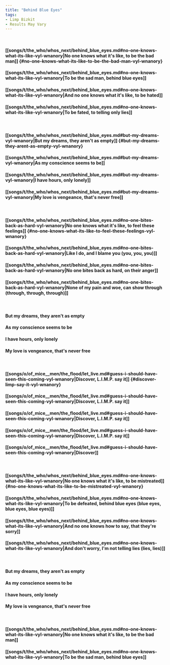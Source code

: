 ```yaml
---
title: "Behind Blue Eyes"
tags:
- Limp Bizkit
- Results May Vary
---
```

&nbsp;
#### [[songs/t/the_who/whos_next/behind_blue_eyes.md#no-one-knows-what-its-like-vyl-wnanory|No one knows what it's like, to be the bad man]] {#no-one-knows-what-its-like-to-be-the-bad-man-vyl-wnanory}
#### [[songs/t/the_who/whos_next/behind_blue_eyes.md#no-one-knows-what-its-like-vyl-wnanory|To be the sad man, behind blue eyes]]
#### [[songs/t/the_who/whos_next/behind_blue_eyes.md#no-one-knows-what-its-like-vyl-wnanory|And no one knows what it's like, to be hated]]
#### [[songs/t/the_who/whos_next/behind_blue_eyes.md#no-one-knows-what-its-like-vyl-wnanory|To be fated, to telling only lies]]
&nbsp;
#### [[songs/t/the_who/whos_next/behind_blue_eyes.md#but-my-dreams-vyl-wnanory|But my dreams, they aren't as empty]] {#but-my-dreams-they-arent-as-empty-vyl-wnanory}
#### [[songs/t/the_who/whos_next/behind_blue_eyes.md#but-my-dreams-vyl-wnanory|As my conscience seems to be]]
#### [[songs/t/the_who/whos_next/behind_blue_eyes.md#but-my-dreams-vyl-wnanory|I have hours, only lonely]]
#### [[songs/t/the_who/whos_next/behind_blue_eyes.md#but-my-dreams-vyl-wnanory|My love is vengeance, that's never free]]
&nbsp;
#### [[songs/t/the_who/whos_next/behind_blue_eyes.md#no-one-bites-back-as-hard-vyl-wnanory|No one knows what it's like, to feel these feelings]] {#no-one-knows-what-its-like-to-feel-these-feelings-vyl-wnanory}
#### [[songs/t/the_who/whos_next/behind_blue_eyes.md#no-one-bites-back-as-hard-vyl-wnanory|Like I do, and I blame you (you, you, you)]]
#### [[songs/t/the_who/whos_next/behind_blue_eyes.md#no-one-bites-back-as-hard-vyl-wnanory|No one bites back as hard, on their anger]]
#### [[songs/t/the_who/whos_next/behind_blue_eyes.md#no-one-bites-back-as-hard-vyl-wnanory|None of my pain and woe, can show through (through, through, through)]]
&nbsp;
#### But my dreams, they aren't as empty
#### As my conscience seems to be
#### I have hours, only lonely
#### My love is vengeance, that's never free
&nbsp;
#### [[songs/o/of_mice__men/the_flood/let_live.md#guess-i-should-have-seen-this-coming-vyl-wnanory|Discover, L.I.M.P. say it]] {#discover-limp-say-it-vyl-wnanory}
#### [[songs/o/of_mice__men/the_flood/let_live.md#guess-i-should-have-seen-this-coming-vyl-wnanory|Discover, L.I.M.P. say it]]
#### [[songs/o/of_mice__men/the_flood/let_live.md#guess-i-should-have-seen-this-coming-vyl-wnanory|Discover, L.I.M.P. say it]]
#### [[songs/o/of_mice__men/the_flood/let_live.md#guess-i-should-have-seen-this-coming-vyl-wnanory|Discover, L.I.M.P. say it]]
#### [[songs/o/of_mice__men/the_flood/let_live.md#guess-i-should-have-seen-this-coming-vyl-wnanory|Discover]]
&nbsp;
#### [[songs/t/the_who/whos_next/behind_blue_eyes.md#no-one-knows-what-its-like-vyl-wnanory|No one knows what it's like, to be mistreated]] {#no-one-knows-what-its-like-to-be-mistreated-vyl-wnanory}
#### [[songs/t/the_who/whos_next/behind_blue_eyes.md#no-one-knows-what-its-like-vyl-wnanory|To be defeated, behind blue eyes (blue eyes, blue eyes, blue eyes)]]
#### [[songs/t/the_who/whos_next/behind_blue_eyes.md#no-one-knows-what-its-like-vyl-wnanory|And no one knows how to say, that they're sorry]]
#### [[songs/t/the_who/whos_next/behind_blue_eyes.md#no-one-knows-what-its-like-vyl-wnanory|And don't worry, I'm not telling lies (lies, lies)]]
&nbsp;
#### But my dreams, they aren't as empty
#### As my conscience seems to be
#### I have hours, only lonely
#### My love is vengeance, that's never free
&nbsp;
#### [[songs/t/the_who/whos_next/behind_blue_eyes.md#no-one-knows-what-its-like-vyl-wnanory|No one knows what it's like, to be the bad man]]
#### [[songs/t/the_who/whos_next/behind_blue_eyes.md#no-one-knows-what-its-like-vyl-wnanory|To be the sad man, behind blue eyes]]
